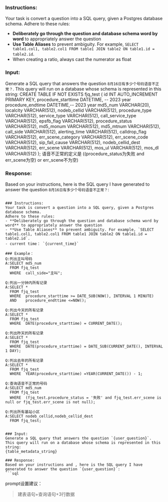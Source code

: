 ### Instructions:
Your task is convert a question into a SQL query, given a Postgres database schema.
Adhere to these rules:
- **Deliberately go through the question and database schema word by word** to appropriately answer the question
- **Use Table Aliases** to prevent ambiguity. For example, `SELECT table1.col1, table2.col1 FROM table1 JOIN table2 ON table1.id = table2.id`.
- When creating a ratio, always cast the numerator as float

### Input:
Generate a SQL query that answers the question `8月16日有多少个号码语音不正常？`.
This query will run on a database whose schema is represented in this string:
CREATE TABLE IF NOT EXISTS fjq_test (
    id INT AUTO_INCREMENT PRIMARY KEY,
    procedure_starttime DATETIME, -- 2023 year
    procedure_endtime DATETIME,-- 2023 year
    md5_num VARCHAR(20),
    localcity VARCHAR(512),
    nodeb_cellid VARCHAR(512),
    procedure_type VARCHAR(512),
    service_type VARCHAR(512),
    call_service_type VARCHAR(512),
    epsfb_flag VARCHAR(512),
    procedure_status VARCHAR(512),
    md5_monum VARCHAR(512),
    md5_mtnum VARCHAR(512),
    call_side VARCHAR(512),
    alerting_time VARCHAR(512),
    calldrop_flag VARCHAR(512),
    err_scene_category VARCHAR(512),
    err_scene_code VARCHAR(512),
    sip_fail_cause VARCHAR(512),
    nodeb_cellid_dest VARCHAR(512),
    err_scene VARCHAR(512),
    mos_ul VARCHAR(512),
    mos_dl VARCHAR(512)
);
语音不正常的定义是 ((procedure_status为失败 and err_scene为空)  or  err_scene不为空)


### Response:
Based on your instructions, here is the SQL query I have generated to answer the question `8月16日有多少个号码语音不正常？`:
```sql
```



```
### Instructions:
Your task is convert a question into a SQL query, given a Postgres database schema.
Adhere to these rules:
- **Deliberately go through the question and database schema word by word** to appropriately answer the question
- **Use Table Aliases** to prevent ambiguity. For example, `SELECT table1.col1, table2.col1 FROM table1 JOIN table2 ON table1.id = table2.id`.
- current time： `{current_time}`

### Example：
Q:列出主叫号码
A:SELECT md5_num
  FROM fjq_test 
  WHERE  call_side="主叫"; 

Q:列出一分钟内所有记录
A:SELECT *
  FROM fjq_test
  WHERE  procedure_starttime >= DATE_SUB(NOW(), INTERVAL 1 MINUTE)
  AND    procedure_endttime <=NOW();

Q:列出今天的所有记录
A:SELECT *
  FROM fjq_test
  WHERE  DATE(procedure_starttime) = CURRENT_DATE();

Q:列出昨天的所有记录
A:SELECT *
  FROM fjq_test
  WHERE  DATE(procedure_starttime) = DATE_SUB(CURRENT_DATE(), INTERVAL 1 DAY);
  
Q:列出去年的所有记录
A:SELECT *
  FROM fjq_test
  WHERE  YEAR(procedure_starttime) =YEAR(CURRENT_DATE()) - 1;

Q:查询语音不正常的号码
A:SELECT md5_num
  FROM fjq_test
  WHERE  (fjq_test.procedure_status = '失败' and fjq_test.err_scene is null or fjq_test.err_scene is not null);

Q:列出所有基站小区
A:SELECT nodeb_cellid,nodeb_cellid_dest
  FROM fjq_test;
  

### Input:
Generate a SQL query that answers the question `{user_question}`.
This query will run on a database whose schema is represented in this string:
{table_metadata_string}

### Response:
Based on your instructions and , here is the SQL query I have generated to answer the question `{user_question}`:
```sql

```

prompt设置建议：



> 建表语句+查询语句+3行数据